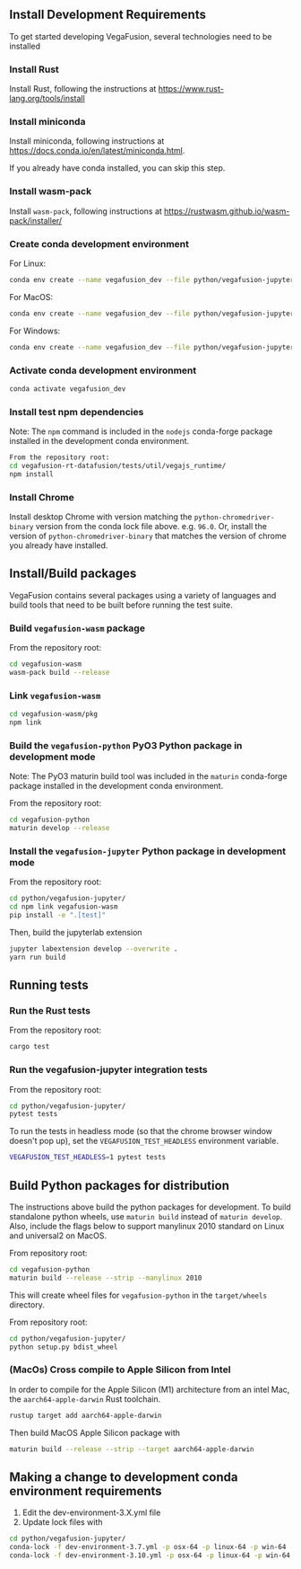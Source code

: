 ## Install Development Requirements
To get started developing VegaFusion, several technologies need to be installed 

### Install Rust
Install Rust, following the instructions at https://www.rust-lang.org/tools/install

### Install miniconda
Install miniconda, following instructions at https://docs.conda.io/en/latest/miniconda.html.

If you already have conda installed, you can skip this step.

### Install wasm-pack
Install `wasm-pack`, following instructions at https://rustwasm.github.io/wasm-pack/installer/

### Create conda development environment

For Linux:
```bash
conda env create --name vegafusion_dev --file python/vegafusion-jupyter/conda-linux-64-3.10.lock
```

For MacOS:
```bash
conda env create --name vegafusion_dev --file python/vegafusion-jupyter/conda-osx-64-3.10.lock
```

For Windows:
```bash
conda env create --name vegafusion_dev --file python/vegafusion-jupyter/conda-win-64-3.10.lock
```

### Activate conda development environment
```bash
conda activate vegafusion_dev
```

### Install test npm dependencies
Note: The `npm` command is included in the `nodejs` conda-forge package installed in the development conda environment.

```bash
From the repository root:
cd vegafusion-rt-datafusion/tests/util/vegajs_runtime/
npm install
```

### Install Chrome
Install desktop Chrome with version matching the `python-chromedriver-binary` version from the conda lock file above. e.g. `96.0`.  Or, install the version of `python-chromedriver-binary` that matches the version of chrome you already have installed. 

## Install/Build packages
VegaFusion contains several packages using a variety of languages and build tools that need to be built before running the test suite.

### Build `vegafusion-wasm` package
From the repository root:
```bash
cd vegafusion-wasm
wasm-pack build --release
```

### Link `vegafusion-wasm`
```bash
cd vegafusion-wasm/pkg
npm link
```

### Build the `vegafusion-python` PyO3 Python package in development mode
Note: The PyO3 maturin build tool was included in the `maturin` conda-forge package installed in the development conda environment.

From the repository root:
```bash
cd vegafusion-python
maturin develop --release
```

### Install the `vegafusion-jupyter` Python package in development mode

From the repository root:
```bash
cd python/vegafusion-jupyter/
cd npm link vegafusion-wasm
pip install -e ".[test]"
```

Then, build the jupyterlab extension

```bash
jupyter labextension develop --overwrite .
yarn run build
```

## Running tests

### Run the Rust tests
From the repository root:
```bash
cargo test
```

### Run the vegafusion-jupyter integration tests
From the repository root:
```bash
cd python/vegafusion-jupyter/
pytest tests
```

To run the tests in headless mode (so that the chrome browser window doesn't pop up), set the `VEGAFUSION_TEST_HEADLESS` environment variable.

```bash
VEGAFUSION_TEST_HEADLESS=1 pytest tests
```

## Build Python packages for distribution
The instructions above build the python packages for development. To build standalone python wheels, use `maturin build` instead of `maturin develop`.  Also, include the flags below to support manylinux 2010 standard on Linux and universal2 on MacOS.

From repository root:
```bash
cd vegafusion-python
maturin build --release --strip --manylinux 2010
```

This will create wheel files for `vegafusion-python` in the `target/wheels` directory.

From repository root:
```bash
cd python/vegafusion-jupyter/
python setup.py bdist_wheel
```

### (MacOs) Cross compile to Apple Silicon from Intel
In order to compile for the Apple Silicon (M1) architecture from an intel Mac, the `aarch64-apple-darwin` Rust toolchain.

```bash
rustup target add aarch64-apple-darwin
```

Then build MacOS Apple Silicon package with 
```bash
maturin build --release --strip --target aarch64-apple-darwin
```

## Making a change to development conda environment requirements

1. Edit the dev-environment-3.X.yml file
2. Update lock files with
```bash
cd python/vegafusion-jupyter/
conda-lock -f dev-environment-3.7.yml -p osx-64 -p linux-64 -p win-64 --filename-template "conda-{platform}-cp37.lock"
conda-lock -f dev-environment-3.10.yml -p osx-64 -p linux-64 -p win-64 --filename-template "conda-{platform}-cp310.lock"
```
